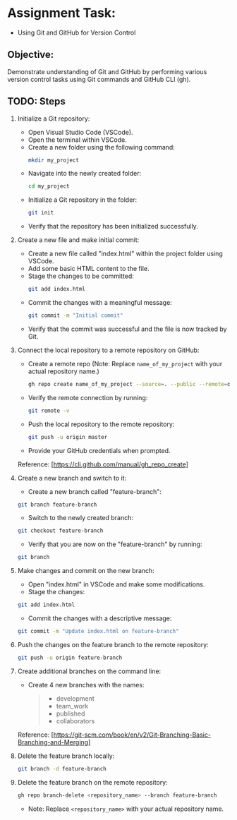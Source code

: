 # Assignment Task:

- Using Git and GitHub for Version Control

## Objective:

Demonstrate understanding of Git and GitHub by performing various version control tasks using Git commands and GitHub CLI (gh).

## TODO: Steps

1. Initialize a Git repository:

   - Open Visual Studio Code (VSCode).
   - Open the terminal within VSCode.
   - Create a new folder using the following command:
     ```bash
     mkdir my_project
     ```
   - Navigate into the newly created folder:
     ```bash
     cd my_project
     ```
   - Initialize a Git repository in the folder:
     ```bash
     git init
     ```
   - Verify that the repository has been initialized successfully.

2. Create a new file and make initial commit:

   - Create a new file called "index.html" within the project folder using VSCode.
   - Add some basic HTML content to the file.
   - Stage the changes to be committed:
     ```bash
     git add index.html
     ```
   - Commit the changes with a meaningful message:
     ```bash
     git commit -m "Initial commit"
     ```
   - Verify that the commit was successful and the file is now tracked by Git.

3. Connect the local repository to a remote repository on GitHub:

   - Create a remote repo (Note: Replace `name_of_my_project` with your actual repository name.)
     ```bash
     gh repo create name_of_my_project --source=. --public --remote=origin
     ```
   - Verify the remote connection by running:
     ```bash
     git remote -v
     ```
   - Push the local repository to the remote repository:
     ```bash
     git push -u origin master
     ```
   - Provide your GitHub credentials when prompted.

   Reference: [https://cli.github.com/manual/gh_repo_create]

4. Create a new branch and switch to it:

   - Create a new branch called "feature-branch":

   ```bash
   git branch feature-branch
   ```

   - Switch to the newly created branch:

   ```bash
   git checkout feature-branch
   ```

   - Verify that you are now on the "feature-branch" by running:

   ```bash
   git branch
   ```

5. Make changes and commit on the new branch:

   - Open "index.html" in VSCode and make some modifications.
   - Stage the changes:

   ```bash
   git add index.html
   ```

   - Commit the changes with a descriptive message:

   ```bash
   git commit -m "Update index.html on feature-branch"
   ```

6. Push the changes on the feature branch to the remote repository:

   ```bash
   git push -u origin feature-branch
   ```

7. Create additional branches on the command line:

   - Create 4 new branches with the names:
     > - development
     > - team_work
     > - published
     > - collaborators

   Reference: [https://git-scm.com/book/en/v2/Git-Branching-Basic-Branching-and-Merging]

8. Delete the feature branch locally:

   ```bash
   git branch -d feature-branch
   ```

9. Delete the feature branch on the remote repository:
   ```bash
   gh repo branch-delete <repository_name> --branch feature-branch
   ```
   - Note: Replace `<repository_name>` with your actual repository name.
